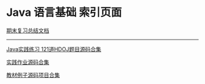 #  Java 语言基础 索引页面

[期末复习总结文档](./JavaFinalReview.md)

------

[Java实践练习 121道HDOJ题目源码合集](https://hzieefiles-1300064754.cos.ap-shanghai.myqcloud.com/Y1S1/LanguageJava/PraticalExercises.zip)

[实践作业源码合集](https://hzieefiles-1300064754.cos.ap-shanghai.myqcloud.com/Y1S1/LanguageJava/PraticalWorkSourceCodes.zip)

[教材例子源码项目合集](https://hzieefiles-1300064754.cos.ap-shanghai.myqcloud.com/Y1S1/LanguageJava/TeachingMaterialCaseSourceCodes.zip)